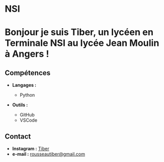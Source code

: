 # NSI

# Bonjour je suis Tiber, un lycéen en Terminale NSI au lycée Jean Moulin à Angers !

## Compétences

- **Langages :**
  - Python

- **Outils :**
  - GitHub
  - VSCode

## Contact

- **Instagram :** [Tiber](https://www.instagram.com/tiberr.r/)
- **e-mail :** [rousseautiber@gmail.com](mailto:rousseautiber@gmail.com)

